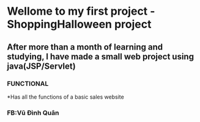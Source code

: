 # Wellome to my first project - ShoppingHalloween project
## After more than a month of learning and studying, I have made a small web project using java(JSP/Servlet)
### FUNCTIONAL
*Has all the functions of a basic sales website

### FB:Vũ Đình Quân